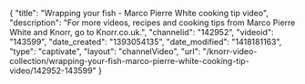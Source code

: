{
    "title": "Wrapping your fish - Marco Pierre White cooking tip video",
    "description": "For more videos, recipes and cooking tips from Marco Pierre White and Knorr, go to Knorr.co.uk.",
    "channelid": "142952",
    "videoid": "143599",
    "date_created": "1393054135",
    "date_modified": "1418181163",
    "type": "captivate",
    "layout": "channelVideo",
    "url": "\/knorr-video-collection\/wrapping-your-fish-marco-pierre-white-cooking-tip-video\/142952-143599"
}